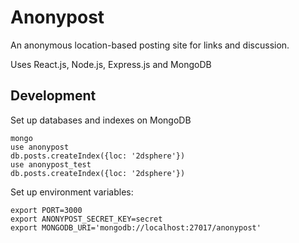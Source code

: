 # Anonypost

An anonymous location-based posting site for links and discussion.

Uses React.js, Node.js, Express.js and MongoDB

## Development

Set up databases and indexes on MongoDB

```
mongo
use anonypost
db.posts.createIndex({loc: '2dsphere'})
use anonypost_test
db.posts.createIndex({loc: '2dsphere'})
```

Set up environment variables:

```
export PORT=3000
export ANONYPOST_SECRET_KEY=secret
export MONGODB_URI='mongodb://localhost:27017/anonypost'
```
